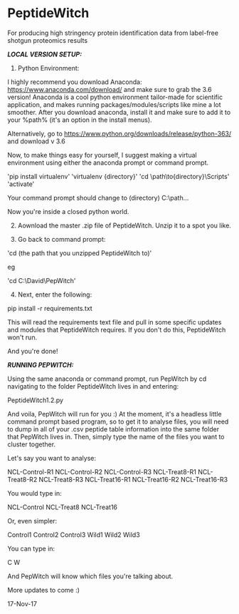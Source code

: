# PeptideWitch
For producing high stringency protein identification data from label-free shotgun proteomics results

*****LOCAL VERSION SETUP:*****

1) Python Environment:

I highly recommend you download Anaconda: https://www.anaconda.com/download/ and make sure to grab the 3.6 version! Anaconda is a cool python environment tailor-made for scientific application, and makes running packages/modules/scripts like mine a lot smoother. After you download anaconda, install it and make sure to add it to your %path% (it's an option in the install menus). 

Alternatively, go to https://www.python.org/downloads/release/python-363/ and download v 3.6

Now, to make things easy for yourself, I suggest making a virtual environment using either the anaconda prompt or command prompt.

'pip install virtualenv'
'virtualenv {directory}'
'cd \path\to\{directory}\Scripts\'
'activate'

Your command prompt should change to (directory) C:\path...

Now you're inside a closed python world.

2) Aownload the master .zip file of PeptideWitch. Unzip it to a spot you like. 

3) Go back to command prompt:

'cd (the path that you unzipped PeptideWitch to)'

eg 

'cd C:\David\PepWitch'

4) Next, enter the following:

pip install -r requirements.txt

This will read the requirements text file and pull in some specific updates and modules that PeptideWitch requires. If you don't do this, PeptideWitch won't run.

And you're done!

*****RUNNING PEPWITCH:*****

Using the same anaconda or command prompt, run PepWitch by cd navigating to the folder PeptideWitch lives in and entering:

PeptideWitch1.2.py

And voila, PepWitch will run for you :) At the moment, it's a headless little command prompt based program, so to get it to analyse files, you will need to dump in all of your .csv peptide table information into the same folder that PepWitch lives in. Then, simply type the name of the files you want to cluster together.

Let's say you want to analyse:

NCL-Control-R1
NCL-Control-R2
NCL-Control-R3
NCL-Treat8-R1
NCL-Treat8-R2
NCL-Treat8-R3
NCL-Treat16-R1
NCL-Treat16-R2
NCL-Treat16-R3

You would type in:

NCL-Control NCL-Treat8 NCL-Treat16

Or, even simpler:

Control1
Control2
Control3
Wild1
Wild2
Wild3

You can type in:

C W

And PepWitch will know which files you're talking about.

More updates to come :)

17-Nov-17
